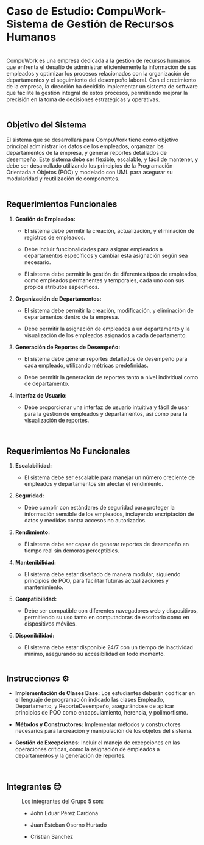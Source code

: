 <div class="IUD_container_azul_2019">
    <div class="IUD_banner_2022">
        <h1>Caso de Estudio: CompuWork- Sistema de Gesti&oacute;n de Recursos Humanos</h1>
    </div>
    <div>&nbsp;</div>
    <div class="IUD_container" style="overflow-x: hidden;">
        <div class="grid-row">
            <div class="col-md-12">CompuWork es una empresa dedicada a la gesti&oacute;n de recursos humanos que enfrenta el desaf&iacute;o de administrar eficientemente la informaci&oacute;n de sus empleados y optimizar los procesos relacionados con la organizaci&oacute;n de departamentos y el seguimiento del desempe&ntilde;o laboral. Con el crecimiento de la empresa, la direcci&oacute;n ha decidido implementar un sistema de software que facilite la gesti&oacute;n integral de estos procesos, permitiendo mejorar la precisi&oacute;n en la toma de decisiones estrat&eacute;gicas y operativas.</div>
        </div>
        <div>&nbsp;</div>
        <div class="grid-row">
            <div class="col-md-3 col-sm-3 col-xs-12 col-lg-2" style="min-width: 110px; max-width: 110px;"><img class="img_100" style="max-width: 86px;" src="https://iudigital.instructure.com/courses/17648/files/5422504/preview" alt="" data-api-endpoint="https://iudigital.instructure.com/api/v1/courses/17648/files/5422504" data-api-returntype="File" /></div>
            <div class="col-md-9 col-sm-8 col-xs-12 col-lg-10">
                <h2>Objetivo del Sistema</h2>
                <div>El sistema que se desarrollar&aacute; para CompuWork tiene como objetivo principal administrar los datos de los empleados, organizar los departamentos de la empresa, y generar reportes detallados de desempe&ntilde;o. Este sistema debe ser flexible, escalable, y f&aacute;cil de mantener, y debe ser desarrollado utilizando los principios de la Programaci&oacute;n Orientada a Objetos (POO) y modelado con UML para asegurar su modularidad y reutilizaci&oacute;n de componentes.</div>
                <div>&nbsp;</div>
                <h2>Requerimientos Funcionales</h2>
                <ol>
                    <li>
                        <p><strong>Gesti&oacute;n de Empleados:</strong></p>
                        <ul>
                            <li>
                                <p>El sistema debe permitir la creaci&oacute;n, actualizaci&oacute;n, y eliminaci&oacute;n de registros de empleados.</p>
                            </li>
                            <li>
                                <p>Debe incluir funcionalidades para asignar empleados a departamentos espec&iacute;ficos y cambiar esta asignaci&oacute;n seg&uacute;n sea necesario.</p>
                            </li>
                            <li>
                                <p>El sistema debe permitir la gesti&oacute;n de diferentes tipos de empleados, como empleados permanentes y temporales, cada uno con sus propios atributos espec&iacute;ficos.</p>
                            </li>
                        </ul>
                    </li>
                    <li>
                        <p><strong>Organizaci&oacute;n de Departamentos:</strong></p>
                        <ul>
                            <li>
                                <p>El sistema debe permitir la creaci&oacute;n, modificaci&oacute;n, y eliminaci&oacute;n de departamentos dentro de la empresa.</p>
                            </li>
                            <li>
                                <p>Debe permitir la asignaci&oacute;n de empleados a un departamento y la visualizaci&oacute;n de los empleados asignados a cada departamento.</p>
                            </li>
                        </ul>
                    </li>
                    <li>
                        <p><strong>Generaci&oacute;n de Reportes de Desempe&ntilde;o:</strong></p>
                        <ul>
                            <li>
                                <p>El sistema debe generar reportes detallados de desempe&ntilde;o para cada empleado, utilizando m&eacute;tricas predefinidas.</p>
                            </li>
                            <li>
                                <p>Debe permitir la generaci&oacute;n de reportes tanto a nivel individual como de departamento.</p>
                            </li>
                        </ul>
                    </li>
                    <li>
                        <p><strong>Interfaz de Usuario:</strong></p>
                        <ul>
                            <li>
                                <p>Debe proporcionar una interfaz de usuario intuitiva y f&aacute;cil de usar para la gesti&oacute;n de empleados y departamentos, as&iacute; como para la visualizaci&oacute;n de reportes.</p>
                            </li>
                        </ul>
                    </li>
                </ol>
                <div>&nbsp;</div>
                <h2>Requerimientos No Funcionales</h2>
                <ol>
                    <li>
                        <p><strong>Escalabilidad:</strong></p>
                        <ul>
                            <li>
                                <p>El sistema debe ser escalable para manejar un n&uacute;mero creciente de empleados y departamentos sin afectar el rendimiento.</p>
                            </li>
                        </ul>
                    </li>
                    <li>
                        <p><strong>Seguridad:</strong></p>
                        <ul>
                            <li>
                                <p>Debe cumplir con est&aacute;ndares de seguridad para proteger la informaci&oacute;n sensible de los empleados, incluyendo encriptaci&oacute;n de datos y medidas contra accesos no autorizados.</p>
                            </li>
                        </ul>
                    </li>
                    <li>
                        <p><strong>Rendimiento:</strong></p>
                        <ul>
                            <li>
                                <p>El sistema debe ser capaz de generar reportes de desempe&ntilde;o en tiempo real sin demoras perceptibles.</p>
                            </li>
                        </ul>
                    </li>
                    <li>
                        <p><strong>Mantenibilidad:</strong></p>
                        <ul>
                            <li>
                                <p>El sistema debe estar dise&ntilde;ado de manera modular, siguiendo principios de POO, para facilitar futuras actualizaciones y mantenimiento.</p>
                            </li>
                        </ul>
                    </li>
                    <li>
                        <p><strong>Compatibilidad:</strong></p>
                        <ul>
                            <li>
                                <p>Debe ser compatible con diferentes navegadores web y dispositivos, permitiendo su uso tanto en computadoras de escritorio como en dispositivos m&oacute;viles.</p>
                            </li>
                        </ul>
                    </li>
                    <li>
                        <p><strong>Disponibilidad:</strong></p>
                        <ul>
                            <li>
                                <p>El sistema debe estar disponible 24/7 con un tiempo de inactividad m&iacute;nimo, asegurando su accesibilidad en todo momento.</p>
                            </li>
                        </ul>
                    </li>
                </ol>
            </div>
        </div>
        <div class="grid-row">
            <div class="col-md-3 col-sm-3 col-xs-12 col-lg-2" style="min-width: 110px; max-width: 110px;"><img class="img_100" style="max-width: 86px;" src="https://iudigital.instructure.com/courses/17648/files/5422599/preview" alt="" data-api-endpoint="https://iudigital.instructure.com/api/v1/courses/17648/files/5422599" data-api-returntype="File" /></div>
            <div class="col-md-9 col-sm-8 col-xs-12 col-lg-10">
                <h2>Instrucciones ⚙️</h2>
                <div>
                    <ul>
                        <li>
                            <p><strong>Implementaci&oacute;n de Clases Base:</strong> Los estudiantes deber&aacute;n codificar en el lenguaje de programaci&oacute;n indicado las clases Empleado, Departamento, y ReporteDesempe&ntilde;o, asegur&aacute;ndose de aplicar principios de POO como encapsulamiento, herencia, y polimorfismo.</p>
                        </li>
                        <li>
                            <p><strong>M&eacute;todos y Constructores:</strong> Implementar m&eacute;todos y constructores necesarios para la creaci&oacute;n y manipulaci&oacute;n de los objetos del sistema.</p>
                        </li>
                        <li>
                            <p><strong>Gesti&oacute;n de Excepciones:</strong> Incluir el manejo de excepciones en las operaciones cr&iacute;ticas, como la asignaci&oacute;n de empleados a departamentos y la generaci&oacute;n de reportes.</p>
                        </li>
                    </ul>
                </div>
            </div>
        </div>
        <div>&nbsp;</div>
        <div class="grid-row">
            <div class="col-md-3 col-sm-3 col-xs-12 col-lg-2" style="min-width: 110px; max-width: 110px;"><img class="img_100" style="max-width: 86px;" src="https://iudigital.instructure.com/courses/17648/files/5422615/preview" alt="" data-api-endpoint="https://iudigital.instructure.com/api/v1/courses/17648/files/5422615" data-api-returntype="File" /></div>
            <div class="col-md-9 col-sm-8 col-xs-12 col-lg-10">
                <h2>Integrantes 😎</h2>
                <div style="padding-left: 40px;">
                    <p>Los integrantes del Grupo 5 son:</p>
                    <ul>
                        <li>
                            <p>John Eduar Pérez Cardona</p>
                        </li>
                        <li>
                            <p>Juan Esteban Osorno Hurtado</p>
                        </li>
                        <li>
                            <p>Cristian Sanchez</p>
                        </li>
                    </ul>
                    
</div>
